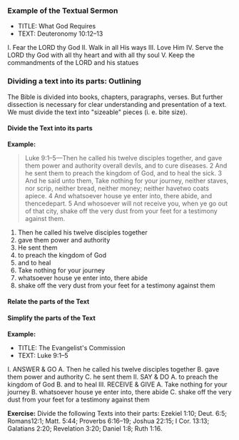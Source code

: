### Example of the Textual Sermon

* TITLE: What God Requires
* TEXT: Deuteronomy 10:12–13
 
I.  Fear the LORD thy God
II.  Walk in all His ways
III.  Love Him
IV.  Serve the LORD thy God with all thy heart and with all thy soul
V.  Keep the commandments of the LORD and his statues

### Dividing a text into its parts: Outlining

The Bible is divided into books, chapters, paragraphs, verses. But further dissection is necessary for clear understanding and presentation of a text. We must divide the text into "sizeable" pieces (i. e. bite size).

#### Divide the Text into its parts

**Example:**

> Luke 9:1–5—Then he called his twelve disciples together, and gave them power and authority overall devils, and to cure diseases. 2 And he sent them to preach the kingdom of God, and to heal the sick. 3 And he said unto them, Take nothing for your journey, neither staves, nor scrip, neither bread, neither money; neither havetwo coats apiece. 4 And whatsoever house ye enter into, there abide, and thencedepart. 5 And whosoever will not receive you, when ye go out of that city, shake off the very dust from your feet for a testimony against them.

1. Then he called his twelve disciples together
2. gave them power and authority
3. He sent them
4. to preach the kingdom of God
5. and to heal
6. Take nothing for your journey
7. whatsoever house ye enter into, there abide
8. shake off the very dust from your feet for a testimony against them

#### Relate the parts of the Text

#### Simplify the parts of the Text

**Example:**

* TITLE: The Evangelist's Commission
* TEXT: Luke 9:1–5

I.  ANSWER & GO
  A.  Then he called his twelve disciples together
  B.  gave them power and authority
  C.  he sent them
II.  SAY & DO
  A.  to preach the kingdom of God
  B.  and to heal
III.  RECEIVE & GIVE
  A.  Take nothing for your journey
  B.  whatsoever house ye enter into, there abide
  C.  shake off the very dust from your feet for a testimony against them
  
**Exercise:** Divide the following Texts into their parts:  Ezekiel 1:10; Deut. 6:5; Romans12:1; Matt. 5:44; Proverbs 6:16–19; Joshua 22:15; I Cor. 13:13; Galatians 2:20; Revelation 3:20; Daniel 1:8; Ruth 1:16.

